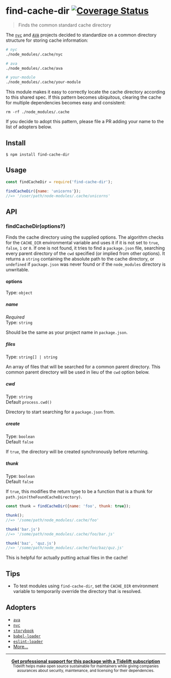 # find-cache-dir [![Coverage Status](https://codecov.io/gh/avajs/find-cache-dir/branch/master/graph/badge.svg)](https://codecov.io/gh/avajs/find-cache-dir/branch/master)

> Finds the common standard cache directory

The [`nyc`](https://github.com/istanbuljs/nyc) and [`AVA`](https://ava.li) projects decided to standardize on a common directory structure for storing cache information:

```sh
# nyc
./node_modules/.cache/nyc

# ava
./node_modules/.cache/ava

# your-module
./node_modules/.cache/your-module
```

This module makes it easy to correctly locate the cache directory according to this shared spec. If this pattern becomes ubiquitous, clearing the cache for multiple dependencies becomes easy and consistent:

```
rm -rf ./node_modules/.cache
```

If you decide to adopt this pattern, please file a PR adding your name to the list of adopters below.

## Install

```
$ npm install find-cache-dir
```

## Usage

```js
const findCacheDir = require('find-cache-dir');

findCacheDir({name: 'unicorns'});
//=> '/user/path/node-modules/.cache/unicorns'
```

## API

### findCacheDir(options?)

Finds the cache directory using the supplied options. The algorithm checks for the `CACHE_DIR` environmental variable and uses it if it is not set to `true`, `false`, `1` or `0`. If one is not found, it tries to find a `package.json` file, searching every parent directory of the `cwd` specified (or implied from other options). It returns a `string` containing the absolute path to the cache directory, or `undefined` if `package.json` was never found or if the `node_modules` directory is unwritable.

#### options

Type: `object`

##### name

*Required*\
Type: `string`

Should be the same as your project name in `package.json`.

##### files

Type: `string[] | string`

An array of files that will be searched for a common parent directory. This common parent directory will be used in lieu of the `cwd` option below.

##### cwd

Type: `string`\
Default `process.cwd()`

Directory to start searching for a `package.json` from.

##### create

Type: `boolean`\
Default `false`

If `true`, the directory will be created synchronously before returning.

##### thunk

Type: `boolean`\
Default `false`

If `true`, this modifies the return type to be a function that is a thunk for `path.join(theFoundCacheDirectory)`.

```js
const thunk = findCacheDir({name: 'foo', thunk: true});

thunk();
//=> '/some/path/node_modules/.cache/foo'

thunk('bar.js')
//=> '/some/path/node_modules/.cache/foo/bar.js'

thunk('baz', 'quz.js')
//=> '/some/path/node_modules/.cache/foo/baz/quz.js'
```

This is helpful for actually putting actual files in the cache!

## Tips

- To test modules using `find-cache-dir`, set the `CACHE_DIR` environment variable to temporarily override the directory that is resolved.

## Adopters

- [`ava`](https://avajs.dev)
- [`nyc`](https://github.com/istanbuljs/nyc)
- [`storybook`](https://github.com/storybookjs/storybook)
- [`babel-loader`](https://github.com/babel/babel-loader)
- [`eslint-loader`](https://github.com/MoOx/eslint-loader)
- [More…](https://www.npmjs.com/browse/depended/find-cache-dir)

---

<div align="center">
	<b>
		<a href="https://tidelift.com/subscription/pkg/npm-find_cache-dir?utm_source=npm-find-cache-dir&utm_medium=referral&utm_campaign=readme">Get professional support for this package with a Tidelift subscription</a>
	</b>
	<br>
	<sub>
		Tidelift helps make open source sustainable for maintainers while giving companies<br>assurances about security, maintenance, and licensing for their dependencies.
	</sub>
</div>
